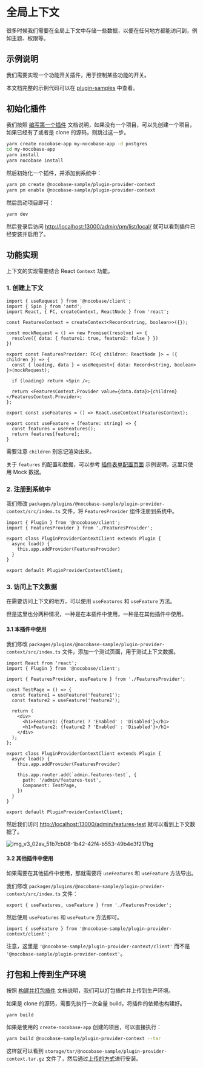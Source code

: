 # 全局上下文

很多时候我们需要在全局上下文中存储一些数据，以便在任何地方都能访问到，例如主题、权限等。

## 示例说明

我们需要实现一个功能开关插件，用于控制某些功能的开关。

本文档完整的示例代码可以在 [plugin-samples](https://github.com/nocobase/plugin-samples/tree/main/packages/plugins/%40nocobase-sample/plugin-provider-context) 中查看。

## 初始化插件

我们按照 [编写第一个插件](/development/your-fisrt-plugin) 文档说明，如果没有一个项目，可以先创建一个项目，如果已经有了或者是 clone 的源码，则跳过这一步。

```bash
yarn create nocobase-app my-nocobase-app -d postgres
cd my-nocobase-app
yarn install
yarn nocobase install
```

然后初始化一个插件，并添加到系统中：

```bash
yarn pm create @nocobase-sample/plugin-provider-context
yarn pm enable @nocobase-sample/plugin-provider-context
```

然后启动项目即可：

```bash
yarn dev
```

然后登录后访问 [http://localhost:13000/admin/pm/list/local/](http://localhost:13000/admin/pm/list/local/) 就可以看到插件已经安装并启用了。

## 功能实现

上下文的实现需要结合 React `Context` 功能。

### 1. 创建上下文

```tsx | pure
import { useRequest } from '@nocobase/client';
import { Spin } from 'antd';
import React, { FC, createContext, ReactNode } from 'react';

const FeaturesContext = createContext<Record<string, boolean>>({});

const mockRequest = () => new Promise((resolve) => {
  resolve({ data: { feature1: true, feature2: false } })
})

export const FeaturesProvider: FC<{ children: ReactNode }> = ({ children }) => {
  const { loading, data } = useRequest<{ data: Record<string, boolean> }>(mockRequest);

  if (loading) return <Spin />;

  return <FeaturesContext.Provider value={data.data}>{children}</FeaturesContext.Provider>;
};

export const useFeatures = () => React.useContext(FeaturesContext);

export const useFeature = (feature: string) => {
  const features = useFeatures();
  return features[feature];
}
```

需要注意 `children` 别忘记渲染出来。

关于 `features` 的配置和数据，可以参考 [插件表单配置页面](/plugin-samples/plugin-settings/form) 示例说明，这里只使用 Mock 数据。

### 2. 注册到系统中

我们修改 `packages/plugins/@nocobase-sample/plugin-provider-context/src/index.ts` 文件，将 `FeaturesProvider` 组件注册到系统中。

```tsx | pure
import { Plugin } from '@nocobase/client';
import { FeaturesProvider } from './FeaturesProvider';

export class PluginProviderContextClient extends Plugin {
  async load() {
    this.app.addProvider(FeaturesProvider)
  }
}

export default PluginProviderContextClient;
```

### 3. 访问上下文数据

在需要访问上下文的地方，可以使用 `useFeatures` 和 `useFeature` 方法。

但是这里也分两种情况，一种是在本插件中使用，一种是在其他插件中使用。

#### 3.1 本插件中使用

我们修改 `packages/plugins/@nocobase-sample/plugin-provider-context/src/index.ts` 文件，添加一个测试页面，用于测试上下文数据。

```tsx | pure
import React from 'react';
import { Plugin } from '@nocobase/client';

import { FeaturesProvider, useFeature } from './FeaturesProvider';

const TestPage = () => {
  const feature1 = useFeature('feature1');
  const feature2 = useFeature('feature2');

  return (
    <div>
      <h1>Feature1: {feature1 ? 'Enabled' : 'Disabled'}</h1>
      <h1>Feature2: {feature2 ? 'Enabled' : 'Disabled'}</h1>
    </div>
  );
};

export class PluginProviderContextClient extends Plugin {
  async load() {
    this.app.addProvider(FeaturesProvider)

    this.app.router.add(`admin.features-test`, {
      path: '/admin/features-test',
      Component: TestPage,
    })
  }
}

export default PluginProviderContextClient;
```

然后我们访问 [http://localhost:13000/admin/features-test](http://localhost:13000/admin/features-test) 就可以看到上下文数据了。

![img_v3_02av_51b7cb08-1b42-42f4-b553-49b4e3f217bg](https://static-docs.nocobase.com/img_v3_02av_51b7cb08-1b42-42f4-b553-49b4e3f217bg.jpg)

#### 3.2 其他插件中使用

如果需要在其他插件中使用，那就需要将 `useFeatures` 和 `useFeature` 方法导出。

我们修改 `packages/plugins/@nocobase-sample/plugin-provider-context/src/index.ts` 文件：

```tsx | pure
export { useFeatures, useFeature } from './FeaturesProvider';
```

然后使用 `useFeatures` 和 `useFeature` 方法即可。

```tsx | pure
import { useFeature } from '@nocobase-sample/plugin-provider-context/client';
```

注意，这里是 `'@nocobase-sample/plugin-provider-context/client'` 而不是 `'@nocobase-sample/plugin-provider-context'`。

## 打包和上传到生产环境

按照 [构建并打包插件](/development/your-fisrt-plugin#构建并打包插件) 文档说明，我们可以打包插件并上传到生产环境。

如果是 clone 的源码，需要先执行一次全量 build，将插件的依赖也构建好。

```bash
yarn build
```

如果是使用的 `create-nocobase-app` 创建的项目，可以直接执行：

```bash
yarn build @nocobase-sample/plugin-provider-context --tar
```

这样就可以看到 `storage/tar/@nocobase-sample/plugin-provider-context.tar.gz` 文件了，然后通过[上传的方式](/welcome/getting-started/plugin)进行安装。
